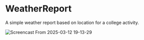 # WeatherReport

A simple weather report based on location for a college activity.

![Screencast From 2025-03-12 19-13-29](https://github.com/user-attachments/assets/35db9309-3d0f-4264-8603-fec2734531f2)

